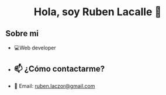 <div align="center">
  <h1>Hola, soy Ruben Lacalle 👋</h1>
</div>

## Sobre mi
- 💻Web developer

- ## 📫 ¿Cómo contactarme?

- 📧 Email: [ruben.laczor@gmail.com](mailto:ruben.laczor@gmail.com)  
<!--
**RubenLacalle/RubenLacalle** is a ✨ _special_ ✨ repository because its `README.md` (this file) appears on your GitHub profile.

Here are some ideas to get you started:

- 🔭 I’m currently working on ...
- 🌱 I’m currently learning ...
- 👯 I’m looking to collaborate on ...
- 🤔 I’m looking for help with ...
- 💬 Ask me about ...
- 📫 How to reach me: ...
- 😄 Pronouns: ...
- ⚡ Fun fact: ...
-->
